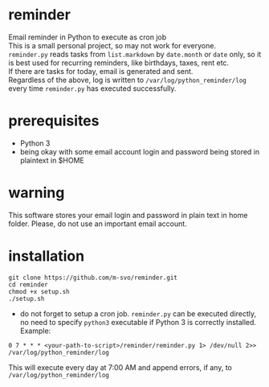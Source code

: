 # reminder  
Email reminder in Python to execute as cron job  
This is a small personal project, so may not work for everyone.  
`reminder.py` reads tasks from `list.markdown` by `date.month` or `date` only, so it is best used for recurring reminders, like birthdays, taxes, rent etc.  
If there are tasks for today, email is generated and sent.  
Regardless of the above, log is written to `/var/log/python_reminder/log` every time `reminder.py` has executed successfully.  

# prerequisites  
- Python 3  
- being okay with some email account login and password being stored in plaintext in $HOME  

# warning  
This software stores your email login and password in plain text in home folder. Please, do not use an important email account.  

# installation  
```
git clone https://github.com/m-svo/reminder.git
cd reminder
chmod +x setup.sh
./setup.sh
```  
- do not forget to setup a cron job. `reminder.py` can be executed directly, no need to specify `python3` executable if Python 3 is correctly installed. Example:  
```
0 7 * * * <your-path-to-script>/reminder/reminder.py 1> /dev/null 2>> /var/log/python_reminder/log
```  
This will execute every day at 7:00 AM and append errors, if any, to `/var/log/python_reminder/log`
